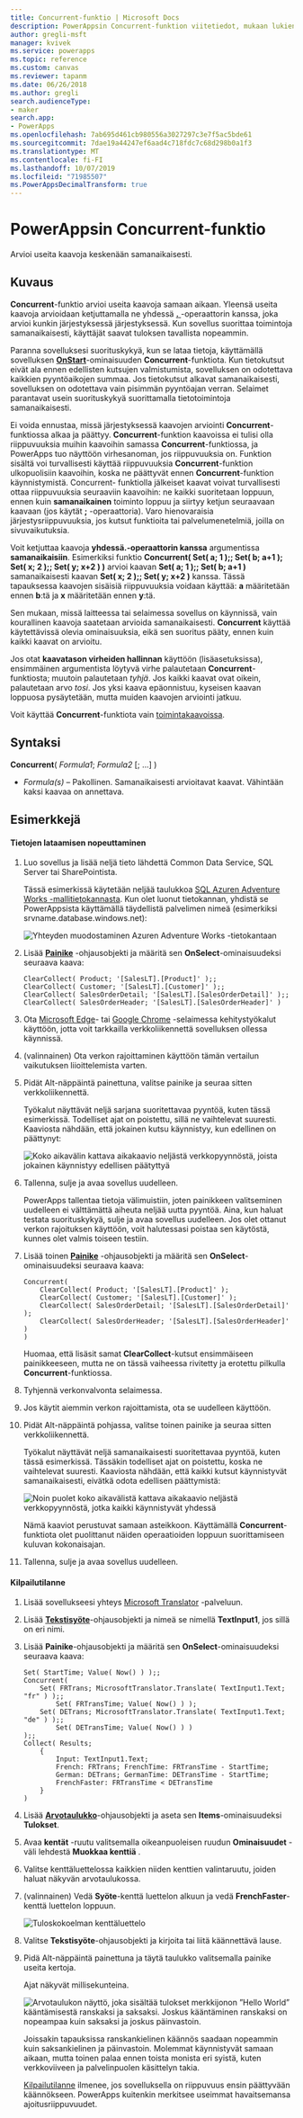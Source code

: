 ```yaml
---
title: Concurrent-funktio | Microsoft Docs
description: PowerAppsin Concurrent-funktion viitetiedot, mukaan lukien syntaksi
author: gregli-msft
manager: kvivek
ms.service: powerapps
ms.topic: reference
ms.custom: canvas
ms.reviewer: tapanm
ms.date: 06/26/2018
ms.author: gregli
search.audienceType:
- maker
search.app:
- PowerApps
ms.openlocfilehash: 7ab695d461cb980556a3027297c3e7f5ac5bde61
ms.sourcegitcommit: 7dae19a44247ef6aad4c718fdc7c68d298b0a1f3
ms.translationtype: MT
ms.contentlocale: fi-FI
ms.lasthandoff: 10/07/2019
ms.locfileid: "71985507"
ms.PowerAppsDecimalTransform: true
---
```

# <a name="concurrent-function-in-powerapps"></a>PowerAppsin Concurrent-funktio
Arvioi useita kaavoja keskenään samanaikaisesti.

## <a name="description"></a>Kuvaus
**Concurrent**-funktio arvioi useita kaavoja samaan aikaan. Yleensä useita kaavoja arvioidaan ketjuttamalla ne yhdessä [ **.** ](operators.md) -operaattorin kanssa, joka arvioi kunkin järjestyksessä järjestyksessä. Kun sovellus suorittaa toimintoja samanaikaisesti, käyttäjät saavat tuloksen tavallista nopeammin.

Paranna sovelluksesi suorituskykyä, kun se lataa tietoja, käyttämällä sovelluksen [**OnStart**](../controls/control-screen.md)-ominaisuuden **Concurrent**-funktiota. Kun tietokutsut eivät ala ennen edellisten kutsujen valmistumista, sovelluksen on odotettava kaikkien pyyntöaikojen summaa. Jos tietokutsut alkavat samanaikaisesti, sovelluksen on odotettava vain pisimmän pyyntöajan verran. Selaimet parantavat usein suorituskykyä suorittamalla tietotoimintoja samanaikaisesti.

Ei voida ennustaa, missä järjestyksessä kaavojen arviointi **Concurrent**-funktiossa alkaa ja päättyy. **Concurrent**-funktion kaavoissa ei tulisi olla riippuvuuksia muihin kaavoihin samassa **Concurrent**-funktiossa, ja PowerApps tuo näyttöön virhesanoman, jos riippuvuuksia on. Funktion sisältä voi turvallisesti käyttää riippuvuuksia **Concurrent**-funktion ulkopuolisiin kaavoihin, koska ne päättyvät ennen **Concurrent**-funktion käynnistymistä. Concurrent- funktiolla jälkeiset kaavat voivat turvallisesti ottaa riippuvuuksia seuraaviin kaavoihin: ne kaikki suoritetaan loppuun, ennen kuin **samanaikainen** toiminto loppuu ja siirtyy ketjun seuraavaan kaavaan (jos käytät **;** -operaattoria). Varo hienovaraisia järjestysriippuvuuksia, jos kutsut funktioita tai palvelumenetelmiä, joilla on sivuvaikutuksia.

Voit ketjuttaa kaavoja **yhdessä.-operaattorin kanssa** argumentissa **samanaikaisiin**. Esimerkiksi funktio **Concurrent( Set( a; 1 );; Set( b; a+1 ); Set( x; 2 );; Set( y; x+2 ) )** arvioi kaavan **Set( a; 1 );; Set( b; a+1 )** samanaikaisesti kaavan **Set( x; 2 );; Set( y; x+2 )** kanssa. Tässä tapauksessa kaavojen sisäisiä riippuvuuksia voidaan käyttää: **a** määritetään ennen **b**:tä ja **x** määritetään ennen **y**:tä.

Sen mukaan, missä laitteessa tai selaimessa sovellus on käynnissä, vain kourallinen kaavoja saatetaan arvioida samanaikaisesti. **Concurrent** käyttää käytettävissä olevia ominaisuuksia, eikä sen suoritus pääty, ennen kuin kaikki kaavat on arvioitu.

Jos otat **kaavatason virheiden hallinnan** käyttöön (lisäasetuksissa), ensimmäinen argumentista löytyvä virhe palautetaan **Concurrent**-funktiosta; muutoin palautetaan *tyhjä*. Jos kaikki kaavat ovat oikein, palautetaan arvo *tosi*. Jos yksi kaava epäonnistuu, kyseisen kaavan loppuosa pysäytetään, mutta muiden kaavojen arviointi jatkuu.

Voit käyttää **Concurrent**-funktiota vain [toimintakaavoissa](../working-with-formulas-in-depth.md).

## <a name="syntax"></a>Syntaksi
**Concurrent**( *Formula1*; *Formula2* [; ...] )

* *Formula(s)* – Pakollinen. Samanaikaisesti arvioitavat kaavat. Vähintään kaksi kaavaa on annettava.

## <a name="examples"></a>Esimerkkejä

#### <a name="loading-data-faster"></a>Tietojen lataamisen nopeuttaminen

1. Luo sovellus ja lisää neljä tieto lähdettä Common Data Service, SQL Server tai SharePointista. 

    Tässä esimerkissä käytetään neljää taulukkoa [SQL Azuren Adventure Works -mallitietokannasta](https://docs.microsoft.com/azure/sql-database/sql-database-get-started-portal). Kun olet luonut tietokannan, yhdistä se PowerAppsista käyttämällä täydellistä palvelimen nimeä (esimerkiksi srvname.database.windows.net):

    ![Yhteyden muodostaminen Azuren Adventure Works -tietokantaan](media/function-concurrent/connect-database.png)

2. Lisää **[Painike](../controls/control-button.md)** -ohjausobjekti ja määritä sen **OnSelect**-ominaisuudeksi seuraava kaava:

    ```powerapps-comma
    ClearCollect( Product; '[SalesLT].[Product]' );;
    ClearCollect( Customer; '[SalesLT].[Customer]' );;
    ClearCollect( SalesOrderDetail; '[SalesLT].[SalesOrderDetail]' );; 
    ClearCollect( SalesOrderHeader; '[SalesLT].[SalesOrderHeader]' )
    ```

3. Ota [Microsoft Edge](https://docs.microsoft.com/microsoft-edge/devtools-guide/network)- tai [Google Chrome](https://developers.google.com/web/tools/chrome-devtools/network-performance/) -selaimessa kehitystyökalut käyttöön, jotta voit tarkkailla verkkoliikennettä sovelluksen ollessa käynnissä.

1. (valinnainen) Ota verkon rajoittaminen käyttöön tämän vertailun vaikutuksen liioittelemista varten.

4. Pidät Alt-näppäintä painettuna, valitse painike ja seuraa sitten verkkoliikennettä.

    Työkalut näyttävät neljä sarjana suoritettavaa pyyntöä, kuten tässä esimerkissä.  Todelliset ajat on poistettu, sillä ne vaihtelevat suuresti.  Kaaviosta nähdään, että jokainen kutsu käynnistyy, kun edellinen on päättynyt:

    ![Koko aikavälin kattava aikakaavio neljästä verkkopyynnöstä, joista jokainen käynnistyy edellisen päätyttyä](media/function-concurrent/chained-network.png)

5. Tallenna, sulje ja avaa sovellus uudelleen.

    PowerApps tallentaa tietoja välimuistiin, joten painikkeen valitseminen uudelleen ei välttämättä aiheuta neljää uutta pyyntöä. Aina, kun haluat testata suorituskykyä, sulje ja avaa sovellus uudelleen. Jos olet ottanut verkon rajoituksen käyttöön, voit halutessasi poistaa sen käytöstä, kunnes olet valmis toiseen testiin.

1. Lisää toinen **[Painike](../controls/control-button.md)** -ohjausobjekti ja määritä sen **OnSelect**-ominaisuudeksi seuraava kaava:

    ```powerapps-comma
    Concurrent( 
        ClearCollect( Product; '[SalesLT].[Product]' ); 
        ClearCollect( Customer; '[SalesLT].[Customer]' );
        ClearCollect( SalesOrderDetail; '[SalesLT].[SalesOrderDetail]' );
        ClearCollect( SalesOrderHeader; '[SalesLT].[SalesOrderHeader]' )
    )
    ```

    Huomaa, että lisäsit samat **ClearCollect**-kutsut ensimmäiseen painikkeeseen, mutta ne on tässä vaiheessa rivitetty ja erotettu pilkulla **Concurrent**-funktiossa.

2. Tyhjennä verkonvalvonta selaimessa.

1. Jos käytit aiemmin verkon rajoittamista, ota se uudelleen käyttöön.

3. Pidät Alt-näppäintä pohjassa, valitse toinen painike ja seuraa sitten verkkoliikennettä.

    Työkalut näyttävät neljä samanaikaisesti suoritettavaa pyyntöä, kuten tässä esimerkissä.  Tässäkin todelliset ajat on poistettu, koska ne vaihtelevat suuresti.  Kaaviosta nähdään, että kaikki kutsut käynnistyvät samanaikaisesti, eivätkä odota edellisen päättymistä:

    ![Noin puolet koko aikavälistä kattava aikakaavio neljästä verkkopyynnöstä, jotka kaikki käynnistyvät yhdessä](media/function-concurrent/concurrent-network.png)

    Nämä kaaviot perustuvat samaan asteikkoon. Käyttämällä **Concurrent**-funktiota olet puolittanut näiden operaatioiden loppuun suorittamiseen kuluvan kokonaisajan. 

5. Tallenna, sulje ja avaa sovellus uudelleen.

#### <a name="race-condition"></a>Kilpailutilanne

1. Lisää sovellukseesi yhteys [Microsoft Translator](../connections/connection-microsoft-translator.md) -palveluun.

2. Lisää [ **Tekstisyöte**](../controls/control-text-input.md)-ohjausobjekti ja nimeä se nimellä **TextInput1**, jos sillä on eri nimi.

3. Lisää **Painike**-ohjausobjekti ja määritä sen **OnSelect**-ominaisuudeksi seuraava kaava:

    ```powerapps-comma
    Set( StartTime; Value( Now() ) );;
    Concurrent(
        Set( FRTrans; MicrosoftTranslator.Translate( TextInput1.Text; "fr" ) );; 
            Set( FRTransTime; Value( Now() ) );
        Set( DETrans; MicrosoftTranslator.Translate( TextInput1.Text; "de" ) );; 
            Set( DETransTime; Value( Now() ) )
    );;
    Collect( Results;
        { 
            Input: TextInput1.Text;
            French: FRTrans; FrenchTime: FRTransTime - StartTime; 
            German: DETrans; GermanTime: DETransTime - StartTime; 
            FrenchFaster: FRTransTime < DETransTime
        }
    )
    ```

4. Lisää [**Arvotaulukko**](../controls/control-data-table.md)-ohjausobjekti ja aseta sen **Items**-ominaisuudeksi **Tulokset**.

1. Avaa **kentät** -ruutu valitsemalla oikeanpuoleisen ruudun **Ominaisuudet** -väli lehdestä **Muokkaa kenttiä** .

1. Valitse kenttäluettelossa kaikkien niiden kenttien valintaruutu, joiden haluat näkyvän arvotaulukossa.

1. (valinnainen) Vedä **Syöte**-kenttä luettelon alkuun ja vedä **FrenchFaster**-kenttä luettelon loppuun.

    ![Tuloskokoelman kenttäluettelo](media/function-concurrent/field-list.png) 

6. Valitse **Tekstisyöte**-ohjausobjekti ja kirjoita tai liitä käännettävä lause.

7. Pidä Alt-näppäintä painettuna ja täytä taulukko valitsemalla painike useita kertoja.

    Ajat näkyvät millisekunteina.
  
    ![Arvotaulukon näyttö, joka sisältää tulokset merkkijonon ”Hello World” kääntämisestä ranskaksi ja saksaksi. Joskus kääntäminen ranskaksi on nopeampaa kuin saksaksi ja joskus päinvastoin.](media/function-concurrent/race-condition.png) 

    Joissakin tapauksissa ranskankielinen käännös saadaan nopeammin kuin saksankielinen ja päinvastoin. Molemmat käynnistyvät samaan aikaan, mutta toinen palaa ennen toista monista eri syistä, kuten verkkoviiveen ja palvelinpuolen käsittelyn takia.

    [Kilpailutilanne](https://en.wikipedia.org/wiki/Race_condition) ilmenee, jos sovelluksella on riippuvuus ensin päättyvään käännökseen. PowerApps kuitenkin merkitsee useimmat havaitsemansa ajoitusriippuvuudet.
